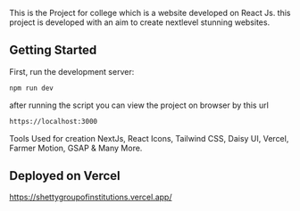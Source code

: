 This is the Project for college which is a website developed on React Js.
this project is developed with an aim to create nextlevel stunning websites.

## Getting Started

First, run the development server:

```bash
npm run dev
```

after running the script you can view the project on browser by this url

```bash
https://localhost:3000
```

Tools Used for creation
NextJs,
React Icons,
Tailwind CSS,
Daisy UI,
Vercel,
Farmer Motion,
GSAP & Many More.

## Deployed on Vercel
https://shettygroupofinstitutions.vercel.app/
